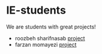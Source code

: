 # IE-students

We are students with great projects!

- roozbeh sharifnasab [project](https://github.com/rsharifnasab/os_project)
- farzan  momayezi    [project](https://github.com/Farzan-lab/git_hw)
